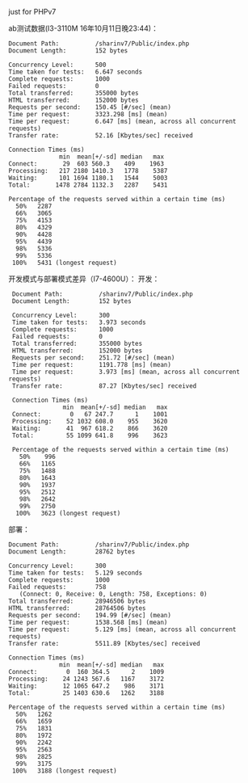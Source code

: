 just for PHPv7


ab测试数据(I3-3110M  16年10月11日晚23:44)：
    
    Document Path:          /sharinv7/Public/index.php
    Document Length:        152 bytes
    
    Concurrency Level:      500
    Time taken for tests:   6.647 seconds
    Complete requests:      1000
    Failed requests:        0
    Total transferred:      355000 bytes
    HTML transferred:       152000 bytes
    Requests per second:    150.45 [#/sec] (mean)
    Time per request:       3323.298 [ms] (mean)
    Time per request:       6.647 [ms] (mean, across all concurrent requests)
    Transfer rate:          52.16 [Kbytes/sec] received
    
    Connection Times (ms)
                  min  mean[+/-sd] median   max
    Connect:       29  603 560.3    409    1963
    Processing:   217 2180 1410.3   1778    5387
    Waiting:      101 1694 1180.1   1544    5003
    Total:       1478 2784 1132.3   2287    5431
    
    Percentage of the requests served within a certain time (ms)
      50%   2287
      66%   3065
      75%   4153
      80%   4329
      90%   4428
      95%   4439
      98%   5336
      99%   5336
     100%   5431 (longest request)
     
 
 
开发模式与部署模式差异（I7-4600U）：
开发：
     
     Document Path:          /sharinv7/Public/index.php
     Document Length:        152 bytes
     
     Concurrency Level:      300
     Time taken for tests:   3.973 seconds
     Complete requests:      1000
     Failed requests:        0
     Total transferred:      355000 bytes
     HTML transferred:       152000 bytes
     Requests per second:    251.72 [#/sec] (mean)
     Time per request:       1191.778 [ms] (mean)
     Time per request:       3.973 [ms] (mean, across all concurrent requests)
     Transfer rate:          87.27 [Kbytes/sec] received
     
     Connection Times (ms)
                   min  mean[+/-sd] median   max
     Connect:        0   67 247.7      1    1001
     Processing:    52 1032 608.0    955    3620
     Waiting:       41  967 618.2    866    3620
     Total:         55 1099 641.8    996    3623
     
     Percentage of the requests served within a certain time (ms)
       50%    996
       66%   1165
       75%   1488
       80%   1643
       90%   1937
       95%   2512
       98%   2642
       99%   2750
      100%   3623 (longest request)
      
部署：
    
    Document Path:          /sharinv7/Public/index.php
    Document Length:        28762 bytes
    
    Concurrency Level:      300
    Time taken for tests:   5.129 seconds
    Complete requests:      1000
    Failed requests:        758
       (Connect: 0, Receive: 0, Length: 758, Exceptions: 0)
    Total transferred:      28946506 bytes
    HTML transferred:       28764506 bytes
    Requests per second:    194.99 [#/sec] (mean)
    Time per request:       1538.568 [ms] (mean)
    Time per request:       5.129 [ms] (mean, across all concurrent requests)
    Transfer rate:          5511.89 [Kbytes/sec] received
    
    Connection Times (ms)
                  min  mean[+/-sd] median   max
    Connect:        0  160 364.5      2    1009
    Processing:    24 1243 567.6   1167    3172
    Waiting:       12 1065 647.2    986    3171
    Total:         25 1403 630.6   1262    3188
    
    Percentage of the requests served within a certain time (ms)
      50%   1262
      66%   1659
      75%   1831
      80%   1972
      90%   2242
      95%   2563
      98%   2825
      99%   3175
     100%   3188 (longest request)
